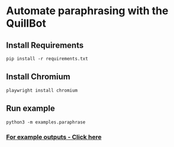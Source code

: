 # Automate paraphrasing with the QuillBot


## Install Requirements
`pip install -r requirements.txt`

## Install Chromium
`playwright install chromium`
## Run example
`python3 -m examples.paraphrase`

### [For example outputs - Click here](https://github.com/aimuhire/pyQuillbot/edit/main/examples/Readme.md)
